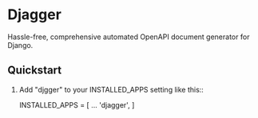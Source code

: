 # Djagger 
Hassle-free, comprehensive automated OpenAPI document generator for Django.

## Quickstart

1. Add "djgger" to your INSTALLED_APPS setting like this::

    INSTALLED_APPS = [
        ...
        'djagger',
    ]
